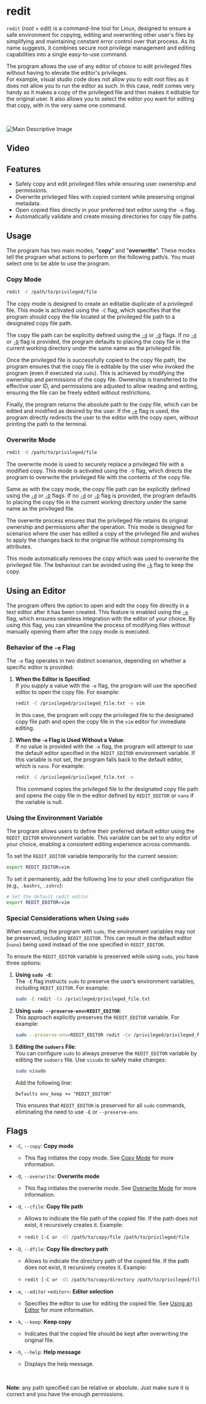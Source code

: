 # redit

`redit` (*root + edit*) is a command-line tool for Linux, designed to ensure a safe environment for copying, editing and
overwriting other user's files by simplifying and maintaining constant error control over that process. As its name suggests,
it combines secure root privilege management and editing capabilities into a single easy-to-use command.

The program allows the use of any editor of choice to edit privileged files without having to elevate the editor's privileges.\
For example, visual studio code does not allow you to edit root files as it does not allow you to run the editor as such.
In this case, redit comes very handy as it makes a copy of the privileged file and then makes it editable for the original user.
It also allows you to select the editor you want for editing that copy, with in the very same one command.

</br>

![Main Descriptive Image](/docs/img/main_graphic.png)


## Video
<!-- 
[![redit Tutorial Video](https://img.youtube.com/vi/03lRzf7iSiU/0.jpg)](https://www.youtube.com/watch?v=03lRzf7iSiU) -->

## Features  

- Safely copy and edit privileged files while ensuring user ownership and permissions. 
- Overwrite privileged files with copied content while preserving original metadata.  
- Open copied files directly in your preferred text editor using the `-e` flag.  
- Automatically validate and create missing directories for copy file paths.  

## Usage

The program has two main modes, "**copy**" and "**overwritte**". These modes tell the program what actions to perform on
the following path/s. You must select one to be able to use the program.

### Copy Mode
```sh
redit -C /path/to/privileged/file
```

The copy mode is designed to create an editable duplicate of a privileged file. This mode is activated using the `-C` flag,
which specifies that the program should copy the file located at the privileged file path to a designated copy file path.

The copy file path can be explicitly defined using the [`-d`](#flags) or [`-D`](#flags) flags.
If no [`-d`](#flags) or [`-D`](#flags) flag is provided, the program defaults to placing the copy file in the
current working directory under the same name as the privileged file.  

Once the privileged file is successfully copied to the copy file path, the program ensures that the copy file is editable
by the user who invoked the program (even if executed via `sudo`). This is achieved by modifying the ownership and
permissions of the copy file. Ownership is transferred to the effective user ID, and permissions are adjusted to allow reading
and writing, ensuring the file can be freely edited without restrictions.  

Finally, the program returns the absolute path to the copy file, which can be edited and modified as desired by the user.
If the [`-e`](#flags) flag is used, the program directly redirects the user to the editor with the copy open, without printing
the path to the terminal.

### Overwrite Mode
```bash
redit -O /path/to/privileged/file
```

The overwrite mode is used to securely replace a privileged file with a modified copy. This mode is activated using the `-O` flag,
which directs the program to overwrite the privileged file with the contents of the copy file.

Same as with the copy mode, the copy file path can be explicitly defined using the [`-d`](#flags) or [`-D`](#flags) flags. If no [`-d`](#flags) or [`-D`](#flags)
flag is provided, the program defaults to placing the copy file in the current working directory under the same name
as the privileged file.  

The overwrite process ensures that the privileged file retains its original ownership and permissions after the operation.
This mode is designed for scenarios where the user has edited a copy of the privileged file and wishes to apply
the changes back to the original file without compromising its attributes.

This mode automatically removes the copy which was used to overwrite the privileged file. The behaviour can be avoided
using the [`-k`](#flags) flag to keep the copy.

## Using an Editor

The program offers the option to open and edit the copy file directly in a text editor after it has been created.
This feature is enabled using the [`-e`](#flags) flag, which ensures seamless integration with the editor of your choice. By using this flag,
you can streamline the process of modifying files without manually opening them after the copy mode is executed.

### Behavior of the `-e` Flag  

The `-e` flag operates in two distinct scenarios, depending on whether a specific editor is provided:  

1. **When the Editor is Specified**:  
   If you supply a value with the `-e` flag, the program will use the specified editor to open the copy file. For example:  

   ```bash
   redit -C /privileged/privileged_file.txt -e vim
   ```  

   In this case, the program will copy the privileged file to the designated copy file path and open the copy file in the `vim` editor for immediate editing.  

2. **When the `-e` Flag is Used Without a Value**:  
   If no value is provided with the `-e` flag, the program will attempt to use the default editor specified in the `REDIT_EDITOR` environment variable. If this variable is not set, the program falls back to the default editor, which is `nano`. For example:  

   ```bash
   redit -C /privileged/privileged_file.txt -e
   ```  

   This command copies the privileged file to the designated copy file path and opens the copy file in the editor defined by `REDIT_EDITOR` or `nano` if the variable is null.  

### Using the Environment Variable

The program allows users to define their preferred default editor using the `REDIT_EDITOR` environment variable. This variable can be set to any editor of your choice, enabling a consistent editing experience across commands.  

To set the `REDIT_EDITOR` variable temporarily for the current session:  
```bash
export REDIT_EDITOR=vim
```  

To set it permanently, add the following line to your shell configuration file (e.g., `.bashrc`, `.zshrc`):  
```bash
# Set the default redit editor
export REDIT_EDITOR=vim
```  

### **Special Considerations when Using `sudo`**  

When executing the program with `sudo`, the environment variables may not be preserved, including `REDIT_EDITOR`. This can result in the default editor (`nano`) being used instead of the one specified in `REDIT_EDITOR`.  

To ensure the `REDIT_EDITOR` variable is preserved while using `sudo`, you have three options:  

1. **Using `sudo -E`**:  
   The `-E` flag instructs `sudo` to preserve the user’s environment variables, including `REDIT_EDITOR`. For example:  
   ```bash
   sudo -E redit -Ce /privileged/privileged_file.txt
   ```  

2. **Using `sudo --preserve-env=REDIT_EDITOR`**:  
   This approach explicitly preserves the `REDIT_EDITOR` variable. For example:  
   ```bash
   sudo --preserve-env=REDIT_EDITOR redit -Ce /privileged/privileged_file.txt
   ```  

3. **Editing the `sudoers` File**:  
   You can configure `sudo` to always preserve the `REDIT_EDITOR` variable by editing the `sudoers` file. Use `visudo` to safely make changes:  
   ```bash
   sudo visudo
   ```  
   Add the following line:  
   ```
   Defaults env_keep += "REDIT_EDITOR"
   ```  
   This ensures that `REDIT_EDITOR` is preserved for all `sudo` commands, eliminating the need to use `-E` or `--preserve-env`.  

## Flags

- `-C`, `--copy`: **Copy mode**
  - This flag initiates the copy mode. See [Copy Mode](#copy-mode) for more information.

- `-O`, `--overwrite`: **Overwrite mode**
  - This flag initiates the overwrite mode. See [Overwrite Mode](#overwrite-mode) for more information.

- `-d`, `--cfile`: **Copy file path**
  - Allows to indicate the file path of the copied file. If the path does not exist, it recursively creates it. Example:
  - ```bash
    redit [-C or -O] /path/to/copy/file /path/to/privileged/file
    ```
  
- `-D`, `--dfile`: **Copy file directory path**
  - Allows to indicate the directory path of the copied file. If the path does not exist, it recursively creates it. Example:
  - ```sh
    redit [-C or -O] /path/to/copy/directory /path/to/privileged/file

- `-e`, `--editor` `<editor>`: **Editor selection**
  - Specifies the editor to use for editing the copied file. See [Using an Editor](#using-an-editor) for more information.

- `-k`, `--keep`: **Keep copy**
  - Indicates that the copied file should be kept after overwriting the original file.

- `-h`, `--help`: **Help message**
  - Displays the help message.

</br>

**Note**: any path specified can be relative or absolute. Just make sure it is correct and you have the enough permissions.
